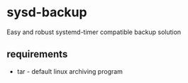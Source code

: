 # sysd-backup
Easy and robust systemd-timer compatible backup solution

## requirements
* tar - default linux archiving program
